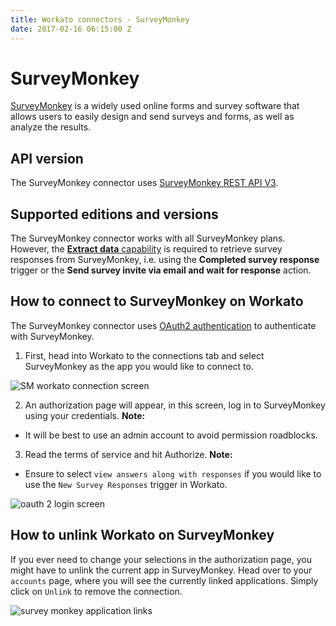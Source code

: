 ```yaml
---
title: Workato connectors - SurveyMonkey
date: 2017-02-16 06:15:00 Z
---
```


# SurveyMonkey
[SurveyMonkey](https://www.surveymonkey.com) is a widely used online forms and survey software that allows users to easily design and send surveys and forms, as well as analyze the results.

## API version
The SurveyMonkey connector uses [SurveyMonkey REST API V3](https://developer.surveymonkey.com/api/v3/#getting-started).

## Supported editions and versions
The SurveyMonkey connector works with all SurveyMonkey plans. However, the [**Extract data** capability](https://www.surveymonkey.com/pricing/details/) is required to retrieve survey responses from SurveyMonkey, i.e. using the **Completed survey response** trigger or the **Send survey invite via email and wait for response** action.

## How to connect to SurveyMonkey on Workato
The SurveyMonkey connector uses [OAuth2 authentication](https://developer.surveymonkey.com/api/v3/#authentication) to authenticate with SurveyMonkey.

1. First, head into Workato to the connections tab and select SurveyMonkey as the app you would like to connect to.

![SM workato connection screen](~@img/connectors/survey_monkey/survey_monkey_connection_page_1.png)

2. An authorization page will appear, in this screen, log in to SurveyMonkey using your credentials. 
**Note:**
* It will be best to use an admin account to avoid permission roadblocks.

3. Read the terms of service and hit Authorize.
 **Note:**
 * Ensure to select `view answers along with responses` if you would like to use the `New Survey Responses` trigger in Workato. 

![oauth 2 login screen](~@img/connectors/survey_monkey/survey_monkey_connection_page_3.png)

## How to unlink Workato on SurveyMonkey
If you ever need to change your selections in the authorization page, you might have to unlink the current app in SurveyMonkey. Head over to your `accounts` page, where you will see the currently linked applications. Simply click on `Unlink` to remove the connection. 

![survey monkey application links](~@img/connectors/survey_monkey/survey_monkey_connection_page_2.png)